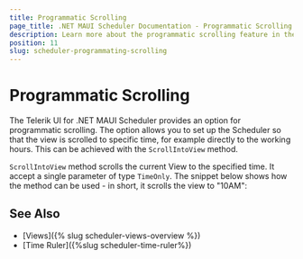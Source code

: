 ```yaml
---
title: Programmatic Scrolling
page_title: .NET MAUI Scheduler Documentation - Programmatic Scrolling
description: Learn more about the programmatic scrolling feature in the Telerik UI for .NET MAUI Scheduler control.
position: 11
slug: scheduler-programmating-scrolling 
---
```


# Programmatic Scrolling

The Telerik UI for .NET MAUI Scheduler provides an option for programmatic scrolling. The option allows you to set up the Scheduler so that the view is scrolled to specific time, for example directly to the working hours. This can be achieved with the `ScrollIntoView` method. 

`ScrollIntoView` method scrolls the current View to the specified time. It accept a single parameter of type `TimeOnly`. The snippet below shows how the method can be used - in short, it scrolls the view to "10AM":

 <snippet id='scheduler-scrolltotime-code' />

## See Also

 - [Views]({% slug scheduler-views-overview %})
 - [Time Ruler]({%slug scheduler-time-ruler%})